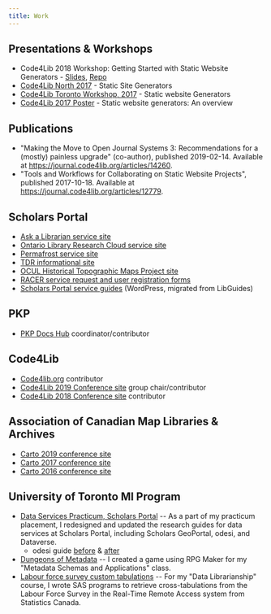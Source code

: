 ```yaml
---
title: Work
---
```


## Presentations & Workshops

* Code4Lib 2018 Workshop: Getting Started with Static Website Generators - [Slides](../c4l18), [Repo](https://github.com/kaitlinnewson/c4l18-workshop-staticweb)
* [Code4Lib North 2017](../c4ln17) - Static Site Generators
* [Code4Lib Toronto Workshop, 2017](../hugo201704) - Static website Generators
* [Code4Lib 2017 Poster](../c4l17) - Static website generators: An overview

## Publications

* "Making the Move to Open Journal Systems 3: Recommendations for a (mostly) painless upgrade" (co-author), published 2019-02-14. Available at https://journal.code4lib.org/articles/14260.
* "Tools and Workflows for Collaborating on Static Website Projects", published 2017-10-18. Available at https://journal.code4lib.org/articles/12779.

## Scholars Portal

* [Ask a Librarian service site](https://ask.scholarsportal.info/)
* [Ontario Library Research Cloud service site](https://cloud.scholarsportal.info/)
* [Permafrost service site](https://permafrost.scholarsportal.info)
* [TDR informational site](https://tdr.scholarsportal.info)
* [OCUL Historical Topographic Maps Project site](https://ocul.on.ca/topomaps/)
* [RACER service request and user registration forms](https://racerforms.scholarsportal.info/)
* [Scholars Portal service guides](https://learn.scholarsportal.info) (WordPress, migrated from LibGuides)

## PKP

* [PKP Docs Hub](https://docs.pkp.sfu.ca/) coordinator/contributor

## Code4Lib

* [Code4lib.org](https://code4lib.org) contributor
* [Code4Lib 2019 Conference site](https://2019.code4lib.org) group chair/contributor
* [Code4Lib 2018 Conference site](https://2018.code4lib.org) contributor

## Association of Canadian Map Libraries & Archives

* [Carto 2019 conference site](https://acmla-acacc.ca/carto2019/)
* [Carto 2017 conference site](https://acmla-acacc.ca/carto2017/)
* [Carto 2016 conference site](https://acmla-acacc.ca/carto2016/)

## University of Toronto MI Program

* [Data Services Practicum, Scholars Portal](/docs/PracticumPoster.pdf) -- As a part of my practicum placement, I redesigned and updated the research guides for data services at Scholars Portal, including Scholars GeoPortal, odesi, and Dataverse.
  * odesi guide [before](/img/guide_before.png) & [after](/img/guide_after.png)
* [Dungeons of Metadata](https://www.youtube.com/watch?v=y4afH4-yFO4&list=UUOxogznliCU4qfytCvAr8_g) -- I created a game using RPG Maker for my "Metadata Schemas and Applications" class.
* [Labour force survey custom tabulations](http://hdl.handle.net/10864/10949) -- For my "Data Librarianship" course, I wrote SAS programs to retrieve cross-tabulations from the Labour Force Survey in the Real-Time Remote Access system from Statistics Canada.